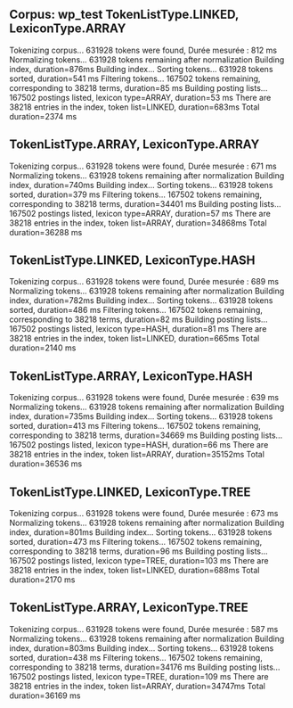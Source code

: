 Corpus: wp_test
TokenListType.LINKED, LexiconType.ARRAY
---------------------------------------
Tokenizing corpus...
631928 tokens were found, Durée mesurée : 812 ms
Normalizing tokens...
631928 tokens remaining after normalization Building index, duration=876ms
Building index...
Sorting tokens...
631928 tokens sorted, duration=541 ms
Filtering tokens...
167502 tokens remaining, corresponding to 38218 terms, duration=85 ms
Building posting lists...
167502 postings listed, lexicon type=ARRAY, duration=53 ms
There are 38218 entries in the index, token list=LINKED, duration=683ms
Total duration=2374 ms


TokenListType.ARRAY, LexiconType.ARRAY
--------------------------------------
Tokenizing corpus...
631928 tokens were found, Durée mesurée : 671 ms
Normalizing tokens...
631928 tokens remaining after normalization Building index, duration=740ms
Building index...
Sorting tokens...
631928 tokens sorted, duration=379 ms
Filtering tokens...
167502 tokens remaining, corresponding to 38218 terms, duration=34401 ms
Building posting lists...
167502 postings listed, lexicon type=ARRAY, duration=57 ms
There are 38218 entries in the index, token list=ARRAY, duration=34868ms
Total duration=36288 ms


TokenListType.LINKED, LexiconType.HASH
--------------------------------------
Tokenizing corpus...
631928 tokens were found, Durée mesurée : 689 ms
Normalizing tokens...
631928 tokens remaining after normalization Building index, duration=782ms
Building index...
Sorting tokens...
631928 tokens sorted, duration=486 ms
Filtering tokens...
167502 tokens remaining, corresponding to 38218 terms, duration=82 ms
Building posting lists...
167502 postings listed, lexicon type=HASH, duration=81 ms
There are 38218 entries in the index, token list=LINKED, duration=665ms
Total duration=2140 ms


TokenListType.ARRAY, LexiconType.HASH
-------------------------------------
Tokenizing corpus...
631928 tokens were found, Durée mesurée : 639 ms
Normalizing tokens...
631928 tokens remaining after normalization Building index, duration=735ms
Building index...
Sorting tokens...
631928 tokens sorted, duration=413 ms
Filtering tokens...
167502 tokens remaining, corresponding to 38218 terms, duration=34669 ms
Building posting lists...
167502 postings listed, lexicon type=HASH, duration=66 ms
There are 38218 entries in the index, token list=ARRAY, duration=35152ms
Total duration=36536 ms


TokenListType.LINKED, LexiconType.TREE
--------------------------------------
Tokenizing corpus...
631928 tokens were found, Durée mesurée : 673 ms
Normalizing tokens...
631928 tokens remaining after normalization Building index, duration=801ms
Building index...
Sorting tokens...
631928 tokens sorted, duration=473 ms
Filtering tokens...
167502 tokens remaining, corresponding to 38218 terms, duration=96 ms
Building posting lists...
167502 postings listed, lexicon type=TREE, duration=103 ms
There are 38218 entries in the index, token list=LINKED, duration=688ms
Total duration=2170 ms


TokenListType.ARRAY, LexiconType.TREE
-------------------------------------
Tokenizing corpus...
631928 tokens were found, Durée mesurée : 587 ms
Normalizing tokens...
631928 tokens remaining after normalization Building index, duration=803ms
Building index...
Sorting tokens...
631928 tokens sorted, duration=438 ms
Filtering tokens...
167502 tokens remaining, corresponding to 38218 terms, duration=34176 ms
Building posting lists...
167502 postings listed, lexicon type=TREE, duration=109 ms
There are 38218 entries in the index, token list=ARRAY, duration=34747ms
Total duration=36169 ms
